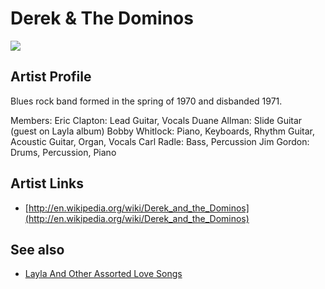 # Derek & The Dominos

![](../../asssets/artists/Derek_and_The_Dominos.png)

## Artist Profile

Blues rock band formed in the spring of 1970 and disbanded 1971.

Members:
Eric Clapton: Lead Guitar, Vocals
Duane Allman: Slide Guitar (guest on Layla album)
Bobby Whitlock: Piano, Keyboards, Rhythm Guitar, Acoustic Guitar, Organ, Vocals
Carl Radle: Bass, Percussion
Jim Gordon: Drums, Percussion, Piano

## Artist Links

- [http://en.wikipedia.org/wiki/Derek_and_the_Dominos](http://en.wikipedia.org/wiki/Derek_and_the_Dominos)


## See also

- [Layla And Other Assorted Love Songs](Derek_and_The_Dominos-Layla_And_Other_Assorted_Love_Songs.md)
